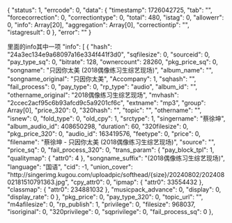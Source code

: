 
{
    "status": 1,
    "errcode": 0,
    "data": {
        "timestamp": 1726042725,
        "tab": "",
        "forcecorrection": 0,
        "correctiontype": 0,
        "total": 480,
        "istag": 0,
        "allowerr": 0,
        "info": Array[20],
        "aggregation": Array[0],
        "correctiontip": "",
        "istagresult": 0
    },
    "error": ""
}


里面的info其中一项
"info": [
           {
               "hash": "24a3ec134e9a68097a16e334f441f3d0",
               "sqfilesize": 0,
               "sourceid": 0,
               "pay_type_sq": 0,
               "bitrate": 128,
               "ownercount": 28260,
               "pkg_price_sq": 0,
               "songname": "只因你太美 (2018偶像练习生综艺现场)",
               "album_name": "",
               "songname_original": "只因你太美",
               "Accompany": 1,
               "sqhash": "",
               "fail_process": 0,
               "pay_type": 0,
               "rp_type": "audio",
               "album_id": "",
               "othername_original": "2018偶像练习生综艺现场",
               "mvhash": "2ccec2acf95c6b93afcd9c5a9201cf6c",
               "extname": "mp3",
               "group": Array[0],
               "price_320": 0,
               "320hash": "",
               "topic": "",
               "othername": "",
               "isnew": 0,
               "fold_type": 0,
               "old_cpy": 1,
               "srctype": 1,
               "singername": "蔡徐坤",
               "album_audio_id": 408650298,
               "duration": 60,
               "320filesize": 0,
               "pkg_price_320": 0,
               "audio_id": 163419576,
               "feetype": 0,
               "price": 0,
               "filename": "蔡徐坤 - 只因你太美 (2018偶像练习生综艺现场)",
               "source": "",
               "price_sq": 0,
               "fail_process_320": 0,
               "trans_param": {
                   "pay_block_tpl": 1,
                   "qualitymap": {
                       "attr0": 4
                   },
                   "songname_suffix": "(2018偶像练习生综艺现场)",
                   "language": "国语",
                   "cid": -1,
                   "union_cover": "http:\/\/singerimg.kugou.com\/uploadpic\/softhead\/{size}\/20240802\/20240802181510791363.jpg",
                   "cpy_attr0": 0,
                   "ipmap": {
                       "attr0": 33554432
                   },
                   "classmap": {
                       "attr0": 234881032
                   },
                   "musicpack_advance": 0,
                   "display": 0,
                   "display_rate": 0
               },
               "pkg_price": 0,
               "pay_type_320": 0,
               "topic_url": "",
               "m4afilesize": 0,
               "rp_publish": 1,
               "privilege": 0,
               "filesize": 968037,
               "isoriginal": 0,
               "320privilege": 0,
               "sqprivilege": 0,
               "fail_process_sq": 0
           },
